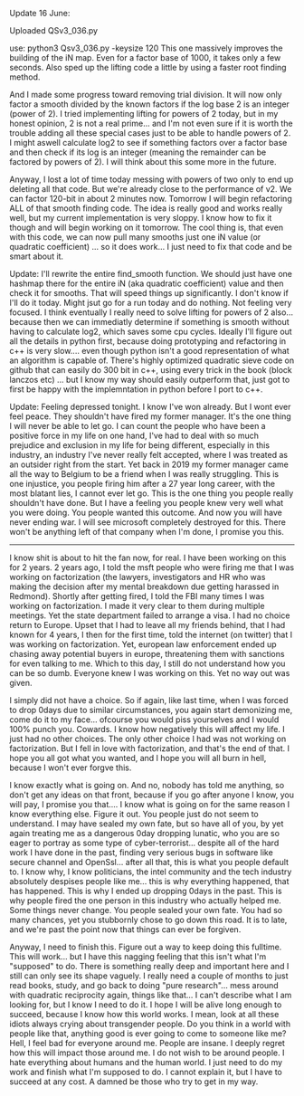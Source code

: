 Update 16 June:

Uploaded QSv3_036.py 

use: python3 Qsv3_036.py -keysize 120
This one massively improves the building of the iN map. Even for a factor base of 1000, it takes only a few seconds. 
Also sped up the lifting code a little by using a faster root finding method.

And I made some progress toward removing trial division. It will now only factor a smooth divided by the known factors if the log base 2 is an integer (power of 2). I tried implementing lifting for powers of 2 today, but in my honest opinion, 2 is not a real prime... and I'm not even sure if it is worth the trouble adding all these special cases just to be able to handle powers of 2. I might aswell calculate log2 to see if something factors over a factor base and then check if its log is an integer (meaning the remainder can be factored by powers of 2). I will think about this some more in the future.

Anyway, I lost a lot of time today messing with powers of two only to end up deleting all that code. But we're already close to the performance of v2. We can factor 120-bit in about 2 minutes now. 
Tomorrow I will begin refactoring ALL of that smooth finding code. The idea is really good and works really well, but my current implementation is very sloppy. I know how to fix it though and will begin working on it tomorrow. The cool thing is, that even with this code, we can now pull many smooths just one iN value (or quadratic coefficient) ... so it does work... I just need to fix that code and be smart about it.

Update: I'll rewrite the entire find_smooth function. We should just have one hashmap there for the entire iN (aka quadratic coefficient) value and then check it for smooths. That will speed things up significantly. I don't know if I'll do it today. Might jsut go for a run today and do nothing. Not feeling very focused.  I think eventually I really need to solve lifting for powers of 2 also... because then we can immediatly determine if something is smooth without having to calculate log2, which saves some cpu cycles. Ideally I'll figure out all the details in python first, because doing prototyping and refactoring in c++ is very slow.... even though python isn't a good representation of what an algorithm is capable of. There's highly optimized quadratic sieve code on github that can easily do 300 bit in c++, using every trick in the book (block lanczos etc) ... but I know my way should easily outperform that, just got to first be happy with the implemntation in python before I port to c++.

Update: Feeling depressed tonight. I know I've won already. But I wont ever feel peace. They shouldn't have fired my former manager. It's the one thing I will never be able to let go. I can count the people who have been a positive force in my life on one hand, I've had to deal with so much prejudice and exclusion in my life for being different, especially in this industry, an industry I've never really felt accepted, where I was treated as an outsider right from the start. Yet back in 2019 my former manager came all the way to Belgium to be a friend when I was really struggling. This is one injustice, you people firing him after a 27 year long career, with the most blatant lies, I cannot ever let go. This is the one thing you people really shouldn't have done. But I have a feeling you people knew very well what you were doing. You people wanted this outcome. And now you will have never ending war. I will see microsoft completely destroyed for this. There won't be anything left of that company when I'm done, I promise you this.

--------------------------------------------------------------------------------------------------------------------
I know shit is about to hit the fan now, for real.
I have been working on this for 2 years. 
2 years ago, I told the msft people who were firing me that I was working on factorization (the lawyers, investigators and HR who was making the decision after my mental breakdown due getting harassed in Redmond).
Shortly after getting fired, I told the FBI many times I was working on factorization. I made it very clear to them during multiple meetings. Yet the state department failed to arrange a visa.
I had no choice return to Europe. 
Upset that I had to leave all my friends behind, that I had known for 4 years, I then for the first time, told the internet (on twitter) that I was working on factorization.
Yet, european law enforcement ended up chasing away potential buyers in europe, threatening them with sanctions for even talking to me. Which to this day, I still do not understand how you can be so dumb.
Everyone knew I was working on this. Yet no way out was given.

I simply did not have a choice. So if again, like last time, when I was forced to drop 0days due to similar circumstances, you again start demonizing me, come do it to my face... ofcourse you would piss yourselves and I would 100% punch you. Cowards.
I know how negatively this will affect my life. I just had no other choices. The only other choice I had was not working on factorization. But I fell in love with factorization, and that's the end of that.
I hope you all got what you wanted, and I hope you will all burn in hell, because I won't ever forgve this.

I know exactly what is going on. And no, nobody has told me anything, so don't get any ideas on that front, because if you go after anyone I know, you will pay, I promise you that.... I know what is going on for the same reason I know everything else. Figure it out. You people just do not seem to understand. I may have sealed my own fate, but so have all of you, by yet again treating me as a dangerous 0day dropping lunatic, who you are so eager to portray as some type of cyber-terrorist... despite all of the hard work I have done in the past, finding very serious bugs in software like secure channel and OpenSsl... after all that, this is what you people default to. I know why, I know politicians, the intel community and the tech industry absolutely despises people like me... this is why everything happened, that has happened. This is why I ended up dropping 0days in the past. This is why people fired the one person in this industry who actually helped me. Some things never change. You people sealed your own fate. You had so many chances, yet you stubbornly chose to go down this road. It is to late, and we're past the point now that things can ever be forgiven. 

Anyway, I need to finish this. Figure out a way to keep doing this fulltime. This will work... but I have this nagging feeling that this isn't what I'm "supposed" to do. There is something really deep and important here and I still can only see its shape vaguely. I really need a couple of months to just read books, study, and go back to doing "pure research"... mess around with quadratic reciprocity again, things like that... I can't describe what I am looking for, but I know I need to do it. I hope I will be alive long enough to succeed, because I know how this world works. I mean, look at all these idiots always crying about transgender people. Do you think in a world with people like that, anything good is ever going to come to someone like me? Hell, I feel bad for everyone around me. People are insane. I deeply regret how this will impact those around me. I do not wish to be around people. I hate everything about humans and the human world. I just need to do my work and finish what I'm supposed to do. I cannot explain it, but I have to succeed at any cost. A damned be those who try to get in my way.
